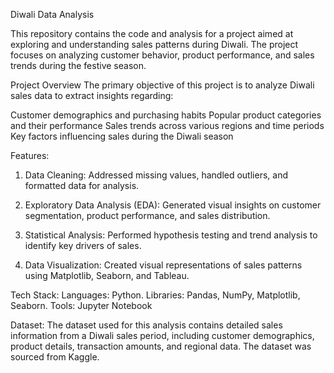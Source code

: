 Diwali Data Analysis

This repository contains the code and analysis for a project aimed at exploring and understanding sales patterns during Diwali. The project focuses on analyzing customer behavior, product performance, and sales trends during the festive season.

Project Overview
The primary objective of this project is to analyze Diwali sales data to extract insights regarding:

Customer demographics and purchasing habits
Popular product categories and their performance
Sales trends across various regions and time periods
Key factors influencing sales during the Diwali season

Features:
1. Data Cleaning: Addressed missing values, handled outliers, and formatted data for analysis.

2. Exploratory Data Analysis (EDA): Generated visual insights on customer segmentation, product performance, and sales distribution.

3. Statistical Analysis: Performed hypothesis testing and trend analysis to identify key drivers of sales.

4. Data Visualization: Created visual representations of sales patterns using Matplotlib, Seaborn, and Tableau.

Tech Stack:
Languages: Python.
Libraries: Pandas, NumPy, Matplotlib, Seaborn.
Tools: Jupyter Notebook

Dataset:
The dataset used for this analysis contains detailed sales information from a Diwali sales period, including customer demographics, product details, transaction amounts, and regional data. The dataset was sourced from Kaggle.
